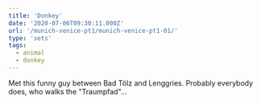 ```yaml
---
title: 'Donkey'
date: '2020-07-06T09:30:11.000Z'
url: '/munich-venice-pt1/munich-venice-pt1-01/'
type: 'sets'
tags:
  - animal
  - donkey
---
```


Met this funny guy between Bad Tölz and Lenggries. Probably everybody does, who walks the "Traumpfad"…
